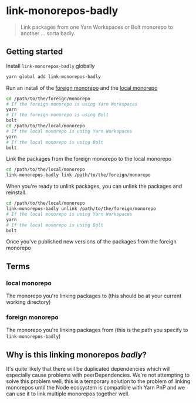 # link-monorepos-badly

> Link packages from one Yarn Workspaces or Bolt monorepo to another ... sorta badly.

## Getting started

Install `link-monorepos-badly` globally

```bash
yarn global add link-monorepos-badly
```

Run an install of the [foreign monorepo](#foreign-monorepo) and the [local monorepo](#local-monorepo)

```bash
cd /path/to/the/foreign/monorepo
# If the foreign monorepo is using Yarn Workspaces
yarn
# If the foreign monorepo is using Bolt
bolt
cd /path/to/the/local/monorepo
# If the local monorepo is using Yarn Workspaces
yarn
# If the local monorepo is using Bolt
bolt
```

Link the packages from the foreign monorepo to the local monorepo

```bash
cd /path/to/the/local/monorepo
link-monorepos-badly link /path/to/the/foreign/monorepo
```

When you're ready to unlink packages, you can unlink the packages and reinstall.

```bash
cd /path/to/the/local/monorepo
link-monorepos-badly unlink /path/to/the/foreign/monorepo
# If the local monorepo is using Yarn Workspaces
yarn
# If the local monorepo is using Bolt
bolt
```

Once you've published new versions of the packages from the foreign monorepo

## Terms

### local monorepo

The monorepo you're linking packages to (this should be at your current working directory)

### foreign monorepo

The monorepo you're linking packages from (this is the path you specify to `link-monorepos-badly`)

## Why is this linking monorepos _badly_?

It's quite likely that there will be duplicated dependencies which will especially cause problems with peerDependencies. We're not attempting to solve this problem well, this is a temporary solution to the problem of linking monorepos until the Node ecosystem is compatible with Yarn PnP and we can use it to link multiple monorepos together well.
